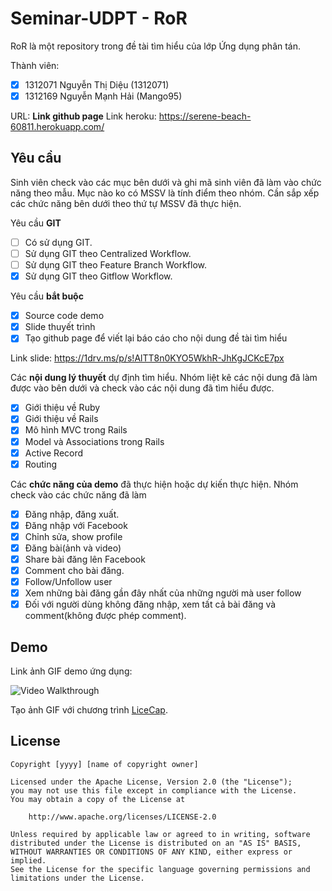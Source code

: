 # Seminar-UDPT - RoR

RoR là một repository trong đề tài tìm hiểu của lớp Ứng dụng phân tán.

Thành viên:
* [x] 1312071 Nguyễn Thị Diệu (1312071)
* [x] 1312169 Nguyễn Mạnh Hải (Mango95)

URL: **Link github page**
Link heroku: https://serene-beach-60811.herokuapp.com/

## Yêu cầu

Sinh viên check vào các mục bên dưới và ghi mã sinh viên đã làm vào chức năng theo mẫu. Mục nào ko có MSSV là tính điểm theo nhóm. Cần sắp xếp các chức năng bên dưới theo thứ tự MSSV đã thực hiện.

Yêu cầu **GIT**
* [ ] Có sử dụng GIT.
* [ ] Sử dụng GIT theo Centralized Workflow.
* [ ] Sử dụng GIT theo Feature Branch Workflow.
* [x] Sử dụng GIT theo Gitflow Workflow.

Yêu cầu **bắt buộc**
* [x] Source code demo
* [x] Slide thuyết trình
* [x] Tạo github page để viết lại báo cáo cho nội dung đề tài tìm hiểu

Link slide: https://1drv.ms/p/s!AlTT8n0KYO5WkhR-JhKgJCKcE7px

Các **nội dung lý thuyết** dự định tìm hiểu. Nhóm liệt kê các nội dung đã làm được vào bên dưới và check vào các nội dung đã tìm hiểu được.
* [x] Giới thiệu về Ruby
* [x] Giới thiệu về Rails
* [x] Mô hình MVC trong Rails
* [x] Model và Associations trong Rails
* [x] Active Record
* [x] Routing

Các **chức năng của demo** đã thực hiện hoặc dự kiến thực hiện. Nhóm check vào các chức năng đã làm
* [x] Đăng nhập, đăng xuất.
* [x] Đăng nhập với Facebook
* [x] Chỉnh sửa, show profile
* [x] Đăng bài(ảnh và video)
* [x] Share bài đăng lên Facebook
* [x] Comment cho bài đăng.
* [x] Follow/Unfollow user
* [x] Xem những bài đăng gần đây nhất của những người mà user follow
* [x] Đối với người dùng không đăng nhập, xem tất cả bài đăng và comment(không được phép comment).

## Demo

Link ảnh GIF demo ứng dụng:

![Video Walkthrough](seminar.gif)

Tạo ảnh GIF với chương trình [LiceCap](http://www.cockos.com/licecap/).


## License

    Copyright [yyyy] [name of copyright owner]

    Licensed under the Apache License, Version 2.0 (the "License");
    you may not use this file except in compliance with the License.
    You may obtain a copy of the License at

        http://www.apache.org/licenses/LICENSE-2.0

    Unless required by applicable law or agreed to in writing, software
    distributed under the License is distributed on an "AS IS" BASIS,
    WITHOUT WARRANTIES OR CONDITIONS OF ANY KIND, either express or implied.
    See the License for the specific language governing permissions and
    limitations under the License.

